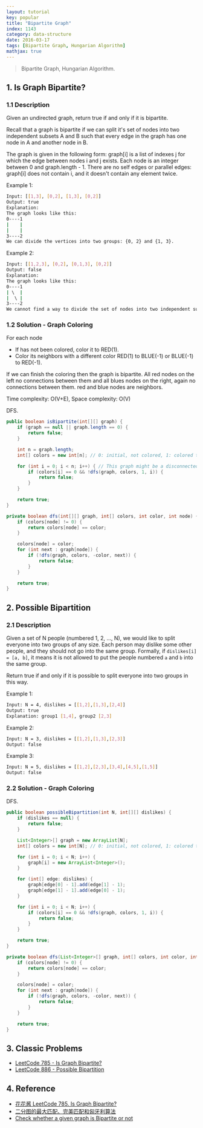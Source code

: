 ```yaml
---
layout: tutorial
key: popular
title: "Bipartite Graph"
index: 1143
category: data-structure
date: 2016-03-17
tags: [Bipartite Graph, Hungarian Algorithm]
mathjax: true
---
```


> Bipartite Graph, Hungarian Algorithm.

## 1. Is Graph Bipartite?
### 1.1 Description
Given an undirected graph, return true if and only if it is bipartite.

Recall that a graph is bipartite if we can split it's set of nodes into two independent subsets A and B such that every edge in the graph has one node in A and another node in B.

The graph is given in the following form: graph[i] is a list of indexes j for which the edge between nodes i and j exists.  Each node is an integer between 0 and graph.length - 1.  There are no self edges or parallel edges: graph[i] does not contain i, and it doesn't contain any element twice.

Example 1:
```sh
Input: [[1,3], [0,2], [1,3], [0,2]]
Output: true
Explanation:
The graph looks like this:
0----1
|    |
|    |
3----2
We can divide the vertices into two groups: {0, 2} and {1, 3}.
```
Example 2:
```sh
Input: [[1,2,3], [0,2], [0,1,3], [0,2]]
Output: false
Explanation:
The graph looks like this:
0----1
| \  |
|  \ |
3----2
We cannot find a way to divide the set of nodes into two independent subsets.
```
### 1.2 Solution - Graph Coloring
For each node
* If has not been colored, color it to RED(1).
* Color its neighbors with a different color RED(1) to BLUE(-1) or BLUE(-1) to RED(-1).

If we can finish the coloring then the graph is bipartite. All red nodes on the left no connections between them and all blues nodes on the right, again no connections between them. red and blue nodes are neighbors.

Time complexity: O(V+E), Space complexity: O(V)

DFS.
```java
public boolean isBipartite(int[][] graph) {
    if (graph == null || graph.length == 0) {
        return false;
    }

    int n = graph.length;
    int[] colors = new int[n]; // 0: initial, not colored, 1: colored to blue, -1: colored to red.

    for (int i = 0; i < n; i++) { // This graph might be a disconnected graph. So check each unvisited node.
        if (colors[i] == 0 && !dfs(graph, colors, 1, i)) {
            return false;
        }
    }

    return true;
}

private boolean dfs(int[][] graph, int[] colors, int color, int node) {
    if (colors[node] != 0) {
        return colors[node] == color;
    }

    colors[node] = color;
    for (int next : graph[node]) {
        if (!dfs(graph, colors, -color, next)) {
            return false;
        }
    }

    return true;
}
```
## 2. Possible Bipartition
### 2.1 Description
Given a set of N people (numbered 1, 2, ..., N), we would like to split everyone into two groups of any size. Each person may dislike some other people, and they should not go into the same group. Formally, if `dislikes[i] = [a, b]`, it means it is not allowed to put the people numbered `a` and `b` into the same group.

Return true if and only if it is possible to split everyone into two groups in this way.

Example 1:
```sh
Input: N = 4, dislikes = [[1,2],[1,3],[2,4]]
Output: true
Explanation: group1 [1,4], group2 [2,3]
```
Example 2:
```sh
Input: N = 3, dislikes = [[1,2],[1,3],[2,3]]
Output: false
```
Example 3:
```sh
Input: N = 5, dislikes = [[1,2],[2,3],[3,4],[4,5],[1,5]]
Output: false
```
### 2.2 Solution - Graph Coloring
DFS.
```java
public boolean possibleBipartition(int N, int[][] dislikes) {
    if (dislikes == null) {
        return false;
    }

    List<Integer>[] graph = new ArrayList[N];
    int[] colors = new int[N]; // 0: initial, not colored, 1: colored to blue, -1: colored to red.

    for (int i = 0; i < N; i++) {
        graph[i] = new ArrayList<Integer>();
    }

    for (int[] edge: dislikes) {
        graph[edge[0] - 1].add(edge[1] - 1);
        graph[edge[1] - 1].add(edge[0] - 1);
    }

    for (int i = 0; i < N; i++) {
        if (colors[i] == 0 && !dfs(graph, colors, 1, i)) {
            return false;
        }
    }

    return true;
}

private boolean dfs(List<Integer>[] graph, int[] colors, int color, int node) {
    if (colors[node] != 0) {
        return colors[node] == color;
    }

    colors[node] = color;
    for (int next : graph[node]) {
        if (!dfs(graph, colors, -color, next)) {
            return false;
        }
    }

    return true;
}
```

## 3. Classic Problems
* [LeetCode 785 - Is Graph Bipartite?](https://leetcode.com/problems/is-graph-bipartite/)
* [LeetCode 886 - Possible Bipartition](https://leetcode.com/problems/possible-bipartition/)

## 4. Reference
* [花花酱 LeetCode 785. Is Graph Bipartite?](https://zxi.mytechroad.com/blog/graph/leetcode-785-is-graph-bipartite/)
* [二分图的最大匹配、完美匹配和匈牙利算法](https://www.renfei.org/blog/bipartite-matching.html)
* [Check whether a given graph is Bipartite or not](https://www.geeksforgeeks.org/bipartite-graph/)

